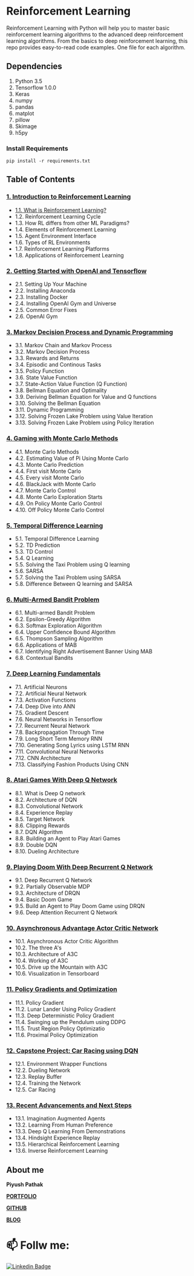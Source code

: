 # Reinforcement Learning

Reinforcement Learning with Python will help you to master basic reinforcement learning algorithms to the advanced deep reinforcement learning algorithms. 
From the basics to deep reinforcement learning, this repo provides easy-to-read code examples. One file for each algorithm.

## Dependencies
1. Python 3.5
2. Tensorflow 1.0.0
3. Keras
4. numpy
5. pandas
6. matplot
7. pillow
8. Skimage
9. h5py

### Install Requirements
```
pip install -r requirements.txt
```

## Table of Contents

### [1. Introduction to Reinforcement Learning](https://github.com/piyushpathak03/Reinforcement-Learning/tree/master/Complete%20guide%20to%20Reinforcement%20Learning/01.%20Introduction%20to%20Reinforcement%20Learning)

* [1.1. What is Reinforcement Learning?](https://github.com/piyushpathak03/Reinforcement-Learning/blob/master/Complete%20guide%20to%20Reinforcement%20Learning/01.%20Introduction%20to%20Reinforcement%20Learning/1.1%20What%20is%20Reinforcement%20Learning.ipynb)
* 1.2. Reinforcement Learning Cycle
* 1.3. How RL differs from other ML Paradigms?
* 1.4. Elements of Reinforcement Learning
* 1.5. Agent Environment Interface
* 1.6. Types of RL Environments
* 1.7. Reinforcement Learning Platforms
* 1.8. Applications of Reinforcement Learning



### [2. Getting Started with OpenAI and Tensorflow](https://github.com/piyushpathak03/Reinforcement-Learning/tree/master/Complete%20guide%20to%20Reinforcement%20Learning/02.%20Getting%20Started%20with%20OpenAI%20and%20Tensorflow)

* 2.1. Setting Up Your Machine 
* 2.2. Installing Anaconda
* 2.3. Installing Docker
* 2.4. Installing OpenAI Gym and Universe 
* 2.5. Common Error Fixes
* 2.6. OpenAI Gym 


### [3. Markov Decision Process and Dynamic Programming](https://github.com/piyushpathak03/Reinforcement-Learning/tree/master/Complete%20guide%20to%20Reinforcement%20Learning/03.%20Markov%20Decision%20Process%20and%20Dynamic%20Programming)


* 3.1. Markov Chain and Markov Process 
* 3.2. Markov Decision Process 
* 3.3. Rewards and Returns 
* 3.4. Episodic and Continous Tasks
* 3.5. Policy Function 
* 3.6. State Value Function
* 3.7. State-Action Value Function (Q Function) 
* 3.8. Bellman Equation and Optimality 
* 3.9. Deriving Bellman Equation for Value and Q functions
* 3.10. Solving the Bellman Equation 
* 3.11. Dynamic Programming 
* 3.12. Solving Frozen Lake Problem using Value Iteration
* 3.13. Solving Frozen Lake Problem using Policy Iteration


### [4. Gaming with Monte Carlo Methods](https://github.com/piyushpathak03/Reinforcement-Learning/tree/master/Complete%20guide%20to%20Reinforcement%20Learning/04.%20Gaming%20with%20Monte%20Carlo%20Methods)

* 4.1. Monte Carlo Methods
* 4.2. Estimating Value of Pi Using Monte Carlo
* 4.3. Monte Carlo Prediction
* 4.4. First visit Monte Carlo
* 4.5. Every visit Monte Carlo
* 4.6. BlackJack with Monte Carlo
* 4.7. Monte Carlo Control
* 4.8. Monte Carlo Exploration Starts
* 4.9. On Policy Monte Carlo Control
* 4.10. Off Policy Monte Carlo Control


### [5. Temporal Difference Learning](https://github.com/piyushpathak03/Reinforcement-Learning/tree/master/Complete%20guide%20to%20Reinforcement%20Learning/05.%20Temporal%20Difference%20Learning)


* 5.1. Temporal Difference Learning
* 5.2. TD Prediction
* 5.3. TD Control
* 5.4. Q Learning
* 5.5. Solving the Taxi Problem using Q learning
* 5.6. SARSA
* 5.7. Solving the Taxi Problem using SARSA
* 5.8. Difference Between Q learning and SARSA


### [6. Multi-Armed Bandit Problem](https://github.com/piyushpathak03/Reinforcement-Learning/tree/master/Complete%20guide%20to%20Reinforcement%20Learning/06.%20Multi-Armed%20Bandit%20Problem)


* 6.1. Multi-armed Bandit Problem
* 6.2. Epsilon-Greedy Algorithm
* 6.3. Softmax Exploration Algorithm
* 6.4. Upper Confidence Bound Algorithm
* 6.5. Thompson Sampling Algorithm
* 6.6. Applications of MAB
* 6.7. Identifying Right Advertisement Banner Using MAB
* 6.8. Contextual Bandits


### [7. Deep Learning Fundamentals](https://github.com/piyushpathak03/Reinforcement-Learning/tree/master/Complete%20guide%20to%20Reinforcement%20Learning/07.%20Deep%20Learning%20Fundamentals)

* 7.1. Artificial Neurons
* 7.2. Artificial Neural Network
* 7.3. Activation Functions
* 7.4. Deep Dive into ANN
* 7.5. Gradient Descent
* 7.6. Neural Networks in Tensorflow
* 7.7. Recurrent Neural Network
* 7.8. Backpropagation Through Time
* 7.9. Long Short Term Memory RNN
* 7.10. Generating Song Lyrics using LSTM RNN
* 7.11. Convolutional Neural Networks
* 7.12. CNN Architecture
* 7.13. Classifying Fashion Products Using CNN
 

### [8. Atari Games With Deep Q Network](https://github.com/piyushpathak03/Reinforcement-Learning/tree/master/Complete%20guide%20to%20Reinforcement%20Learning/08.%20Atari%20Games%20with%20DQN)

* 8.1. What is Deep Q network
* 8.2. Architecture of DQN
* 8.3. Convolutional Network
* 8.4. Experience Replay
* 8.5. Target Network
* 8.6. Clipping Rewards
* 8.7. DQN Algorithm
* 8.8. Building an Agent to Play Atari Games
* 8.9. Double DQN
* 8.10. Dueling Architecture


### [9. Playing Doom With Deep Recurrent Q Network ](https://github.com/piyushpathak03/Reinforcement-Learning/tree/master/Complete%20guide%20to%20Reinforcement%20Learning/09.%20Playing%20Doom%20Game%20using%20DRQN)

* 9.1. Deep Recurrent Q Network
* 9.2. Partially Observable MDP
* 9.3. Architecture of DRQN
* 9.4. Basic Doom Game
* 9.5. Build an Agent to Play Doom Game using DRQN
* 9.6. Deep Attention Recurrent Q Network


### [10. Asynchronous Advantage Actor Critic Network ](https://github.com/piyushpathak03/Reinforcement-Learning/tree/master/Complete%20guide%20to%20Reinforcement%20Learning/10.%20Aysnchronous%20Advantage%20Actor%20Critic%20Network)

* 10.1. Asynchronous Actor Critic Algorithm
* 10.2. The three A's
* 10.3. Architecture of A3C
* 10.4. Working of A3C
* 10.5. Drive up the Mountain with A3C
* 10.6. Visualization in Tensorboard



### [11. Policy Gradients and Optimization](https://github.com/piyushpathak03/Reinforcement-Learning/tree/master/Complete%20guide%20to%20Reinforcement%20Learning/11.%20Policy%20Gradients%20and%20Optimization)

* 11.1. Policy Gradient
* 11.2. Lunar Lander Using Policy Gradient
* 11.3. Deep Deterministic Policy Gradient 
* 11.4. Swinging up the Pendulum using DDPG
* 11.5. Trust Region Policy Optimizatio
* 11.6. Proximal Policy Optimization
 
### [12. Capstone Project: Car Racing using DQN](https://github.com/piyushpathak03/Reinforcement-Learning/tree/master/Complete%20guide%20to%20Reinforcement%20Learning/12.%20Capstone%20Project_%20Car%20Racing%20using%20DQN)

* 12.1. Environment Wrapper Functions
* 12.2. Dueling Network
* 12.3. Replay Buffer
* 12.4. Training the Network
* 12.5. Car Racing


### [13. Recent Advancements and Next Steps](https://github.com/piyushpathak03/Reinforcement-Learning/tree/master/Complete%20guide%20to%20Reinforcement%20Learning/13.%20Recent%20Advancements%20and%20Next%20Steps)

* 13.1. Imagination Augmented Agents
* 13.2. Learning From Human Preference
* 13.3. Deep Q Learning From Demonstrations
* 13.4. Hindsight Experience Replay
* 13.5. Hierarchical Reinforcement Learning
* 13.6. Inverse Reinforcement Learning

## About me

**Piyush Pathak**

[**PORTFOLIO**](https://anirudhrapathak3.wixsite.com/piyush)

[**GITHUB**](https://github.com/piyushpathak03)

[**BLOG**](https://medium.com/@piyushpathak03)


# 📫 Follw me: 

[![Linkedin Badge](https://img.shields.io/badge/-PiyushPathak-blue?style=flat-square&logo=Linkedin&logoColor=white&link=https://www.linkedin.com/in/piyushpathak03/)](https://www.linkedin.com/in/piyushpathak03/)
